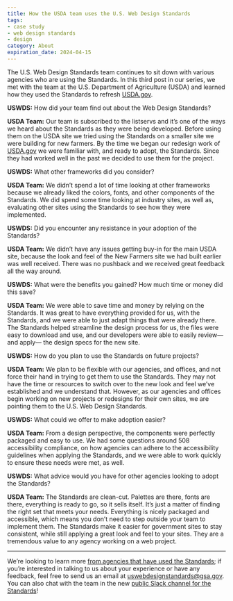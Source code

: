 ```yaml
---
title: How the USDA team uses the U.S. Web Design Standards
tags:
- case study
- web design standards
- design
category: About
expiration_date: 2024-04-15
---
```

The U.S. Web Design Standards team continues to sit down with various agencies who are using the Standards. In this third post in our series, we met with the team at the U.S. Department of Agriculture (USDA) and learned how they used the Standards to refresh [USDA.gov](https://usda.gov).

**USWDS:** How did your team find out about the Web Design Standards?

**USDA Team:** Our team is subscribed to the listservs and it’s one of the ways we heard about the Standards as they were being developed. Before using them on the USDA site we tried using the Standards on a smaller site we were building for new farmers. By the time we began our redesign work of [USDA.gov](https://usda.gov) we were familiar with, and ready to adopt, the Standards. Since they had worked well in the past we decided to use them for the project.

**USWDS:** What other frameworks did you consider?

**USDA Team:** We didn’t spend a lot of time looking at other frameworks because we already liked the colors, fonts, and other components of the Standards. We did spend some time looking at industry sites, as well as, evaluating other sites using the Standards to see how they were implemented.

**USWDS:** Did you encounter any resistance in your adoption of the Standards?

**USDA Team:** We didn’t have any issues getting buy-in for the main USDA site, because the look and feel of the New Farmers site we had built earlier was well received. There was no pushback and we received great feedback all the way around.

**USWDS:** What were the benefits you gained? How much time or money did this save?

**USDA Team:** We were able to save time and money by relying on the Standards. It was great to have everything provided for us, with the Standards, and we were able to just adapt things that were already there. The Standards helped streamline the design process for us, the files were easy to download and use, and our developers were able to easily review—and apply— the design specs for the new site.

**USWDS:** How do you plan to use the Standards on future projects?

**USDA Team:** We plan to be flexible with our agencies, and offices, and not force their hand in trying to get them to use the Standards. They may not have the time or resources to switch over to the new look and feel we’ve established and we understand that. However, as our agencies and offices begin working on new projects or redesigns for their own sites, we are pointing them to the U.S. Web Design Standards.

**USWDS:** What could we offer to make adoption easier?

**USDA Team:** From a design perspective, the components were perfectly packaged and easy to use. We had some questions around 508 accessibility compliance, on how agencies can adhere to the accessibility guidelines when applying the Standards, and we were able to work quickly to ensure these needs were met, as well.

**USWDS:** What advice would you have for other agencies looking to adopt the Standards?

**USDA Team:** The Standards are clean-cut. Palettes are there, fonts are there, everything is ready to go, so it sells itself. It’s just a matter of finding the right set that meets your needs. Everything is nicely packaged and accessible, which means you don’t need to step outside your team to implement them. The Standards make it easier for government sites to stay consistent, while still applying a great look and feel to your sites. They are a tremendous value to any agency working on a web project.

---

We’re looking to learn more [from agencies that have used the Standards](/getting-started/showcase/); if you’re interested in talking to us about your experience or have any feedback, feel free to send us an email at [uswebdesignstandards@gsa.gov](mailto:uswebdesignstandards@gsa.gov). You can also chat with the team in the new [public Slack channel for the Standards](https://chat.18f.gov/)!
